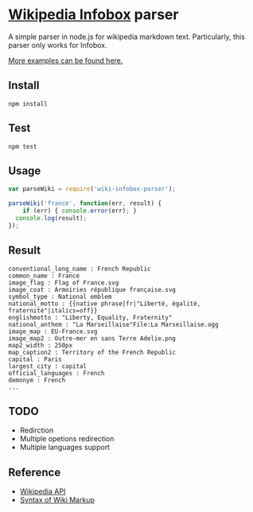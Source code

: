 [Wikipedia Infobox](http://en.wikipedia.org/w/api.php) parser
======

A simple parser in node.js for wikipedia markdown text. Particularly, this parser only works for Infobox.

[More examples can be found here.](http://zp-j.github.io/blog/2014/08/01/wikipedia-infobox-parser/)


## Install

	npm install

## Test

	npm test

## Usage

```JavaScript
var parseWiki = require('wiki-infobox-parser');

parseWiki('france', function(err, result) {
	if (err) { console.error(err); }
  console.log(result);
});
```

## Result

	conventional_long_name : French Republic
	common_name : France
	image_flag : Flag of France.svg
	image_coat : Armoiries république française.svg
	symbol_type : National emblem
	national_motto : {{native phrase|fr|"Liberté, égalité, fraternité"|italics=off}}
	englishmotto : "Liberty, Equality, Fraternity"
	national_anthem : "La Marseillaise"File:La Marseillaise.ogg
	image_map : EU-France.svg
	image_map2 : Outre-mer en sans Terre Adelie.png
	map2_width : 250px
	map_caption2 : Territory of the French Republic
	capital : Paris
	largest_city : capital
	official_languages : French
	demonym : French
	...

## TODO

- Redirction
- Multiple opetions redirection
- Multiple languages support

## Reference

- [Wikipedia API](http://en.wikipedia.org/w/api.php)
- [Syntax of Wiki Markup](http://en.wikipedia.org/wiki/Help:Wiki_markup)

